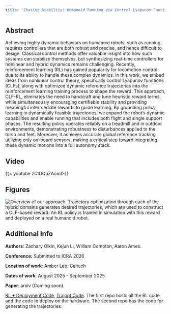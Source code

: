 ```yaml
---
title: 'Chasing Stability: Humanoid Running via Control Lyapunov Function Guided Reinforcement Learning'
---
```



## Abstract
Achieving highly dynamic behaviors on humanoid robots, such as running, requires controllers that are both robust and precise, and hence difficult to design. Classical control methods offer valuable insight into how such systems can stabilize themselves, but synthesizing real-time controllers for nonlinear and hybrid dynamics remains challenging. Recently, reinforcement learning (RL) has gained popularity for locomotion control due to its ability to handle these complex dynamics. In this work, we embed ideas from nonlinear control theory, specifically control Lyapunov functions (CLFs), along with optimized dynamic reference trajectories into the reinforcement learning training process to shape the reward. This approach, CLF-RL, eliminates the need to handcraft and tune heuristic reward terms, while simultaneously encouraging certifiable stability and providing meaningful intermediate rewards to guide learning. By grounding policy learning in dynamically feasible trajectories, we expand the robot’s dynamic capabilities and enable running that includes both flight and single support phases. The resulting policy operates reliably on a treadmill and in outdoor environments, demonstrating robustness to disturbances applied to the torso and feet. Moreover, it achieves accurate global reference tracking utilizing only on-board sensors, making a critical step toward integrating these dynamic motions into a full autonomy stack.

## Video
{{< youtube zCtDQuZAomI>}}

## Figures
![](/research/images/clf_rl_running_hero_fig.jpg "Overview of our approach. Trajectory optimization through each of the hybrid domains generates desired trajectories, which are used to construct a CLF-based reward. An RL policy is trained in simulation with this reward and deployed on a real humanoid robot.")



<!-- ## Citation:
```
TBD
``` -->

## Additional Info
**Authors**: Zachary Olkin, Kejun Li, William Compton, Aaron Ames.

**Conference:** Submitted to ICRA 2026

**Location of work**: Amber Lab, Caltech

**Dates of work**: August 2025 - September 2025

**Paper**: arxiv (Coming soon).

[RL + Deployment Code](https://github.com/Zolkin1/robot_rl), [Trajopt Code](https://github.com/Caltech-AMBER/traj_opt). The first repo hosts all the RL code and the code to deploy on the hardware. The second repo has the code for generating the trajectories.